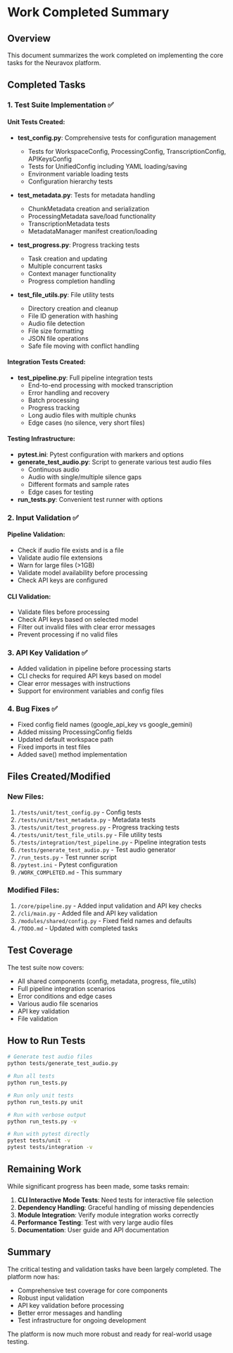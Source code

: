 # Work Completed Summary

## Overview

This document summarizes the work completed on implementing the core tasks for the Neuravox platform.

## Completed Tasks

### 1. Test Suite Implementation ✅

#### Unit Tests Created:
- **test_config.py**: Comprehensive tests for configuration management
  - Tests for WorkspaceConfig, ProcessingConfig, TranscriptionConfig, APIKeysConfig
  - Tests for UnifiedConfig including YAML loading/saving
  - Environment variable loading tests
  - Configuration hierarchy tests

- **test_metadata.py**: Tests for metadata handling
  - ChunkMetadata creation and serialization
  - ProcessingMetadata save/load functionality
  - TranscriptionMetadata tests
  - MetadataManager manifest creation/loading

- **test_progress.py**: Progress tracking tests
  - Task creation and updating
  - Multiple concurrent tasks
  - Context manager functionality
  - Progress completion handling

- **test_file_utils.py**: File utility tests
  - Directory creation and cleanup
  - File ID generation with hashing
  - Audio file detection
  - File size formatting
  - JSON file operations
  - Safe file moving with conflict handling

#### Integration Tests Created:
- **test_pipeline.py**: Full pipeline integration tests
  - End-to-end processing with mocked transcription
  - Error handling and recovery
  - Batch processing
  - Progress tracking
  - Long audio files with multiple chunks
  - Edge cases (no silence, very short files)

#### Testing Infrastructure:
- **pytest.ini**: Pytest configuration with markers and options
- **generate_test_audio.py**: Script to generate various test audio files
  - Continuous audio
  - Audio with single/multiple silence gaps
  - Different formats and sample rates
  - Edge cases for testing
- **run_tests.py**: Convenient test runner with options

### 2. Input Validation ✅

#### Pipeline Validation:
- Check if audio file exists and is a file
- Validate audio file extensions
- Warn for large files (>1GB)
- Validate model availability before processing
- Check API keys are configured

#### CLI Validation:
- Validate files before processing
- Check API keys based on selected model
- Filter out invalid files with clear error messages
- Prevent processing if no valid files

### 3. API Key Validation ✅

- Added validation in pipeline before processing starts
- CLI checks for required API keys based on model
- Clear error messages with instructions
- Support for environment variables and config files

### 4. Bug Fixes ✅

- Fixed config field names (google_api_key vs google_gemini)
- Added missing ProcessingConfig fields
- Updated default workspace path
- Fixed imports in test files
- Added save() method implementation

## Files Created/Modified

### New Files:
1. `/tests/unit/test_config.py` - Config tests
2. `/tests/unit/test_metadata.py` - Metadata tests
3. `/tests/unit/test_progress.py` - Progress tracking tests
4. `/tests/unit/test_file_utils.py` - File utility tests
5. `/tests/integration/test_pipeline.py` - Pipeline integration tests
6. `/tests/generate_test_audio.py` - Test audio generator
7. `/run_tests.py` - Test runner script
8. `/pytest.ini` - Pytest configuration
9. `/WORK_COMPLETED.md` - This summary

### Modified Files:
1. `/core/pipeline.py` - Added input validation and API key checks
2. `/cli/main.py` - Added file and API key validation
3. `/modules/shared/config.py` - Fixed field names and defaults
4. `/TODO.md` - Updated with completed tasks

## Test Coverage

The test suite now covers:
- All shared components (config, metadata, progress, file_utils)
- Full pipeline integration scenarios
- Error conditions and edge cases
- Various audio file scenarios
- API key validation
- File validation

## How to Run Tests

```bash
# Generate test audio files
python tests/generate_test_audio.py

# Run all tests
python run_tests.py

# Run only unit tests
python run_tests.py unit

# Run with verbose output
python run_tests.py -v

# Run with pytest directly
pytest tests/unit -v
pytest tests/integration -v
```

## Remaining Work

While significant progress has been made, some tasks remain:

1. **CLI Interactive Mode Tests**: Need tests for interactive file selection
2. **Dependency Handling**: Graceful handling of missing dependencies
3. **Module Integration**: Verify module integration works correctly
4. **Performance Testing**: Test with very large audio files
5. **Documentation**: User guide and API documentation

## Summary

The critical testing and validation tasks have been largely completed. The platform now has:
- Comprehensive test coverage for core components
- Robust input validation
- API key validation before processing
- Better error messages and handling
- Test infrastructure for ongoing development

The platform is now much more robust and ready for real-world usage testing.